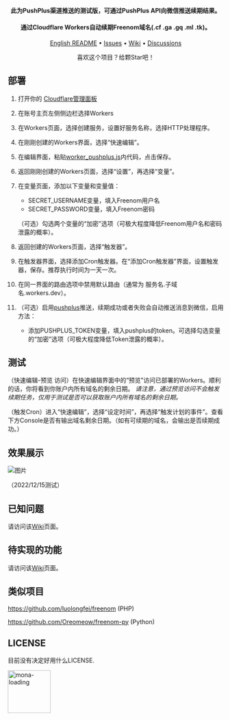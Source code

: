 <h4 align="center">此为PushPlus渠道推送的测试版，可通过PushPlus API向微信推送续期结果。</h4>

<h4 align="center">通过Cloudflare Workers自动续期Freenom域名(.cf .ga .gq .ml .tk)。</h4>

<p align="center">
  <a href="https://github.com/PencilNavigator/Freenom-Workers/blob/main/README.md">English README</a>
  •
  <a href="https://github.com/PencilNavigator/Freenom-Workers/issues">Issues</a>
  •
  <a href="https://github.com/PencilNavigator/Freenom-Workers/Wiki">Wiki</a>
  •
  <a href="https://github.com/PencilNavigator/Freenom-Workers/discussions" target="_blank">Discussions</a>
</p>
<p align="center">
 喜欢这个项目？给颗Star吧！
</p>

## 部署

1. 打开你的 [Cloudflare管理面板](https://dash.cloudflare.com)

2. 在账号主页左侧侧边栏选择Workers

3. 在Workers页面，选择创建服务，设置好服务名称，选择HTTP处理程序。

4. 在刚刚创建的Workers界面，选择“快速编辑”。

5. 在编辑界面，粘贴[worker_pushplus.js](https://github.com/PencilNavigator/freenom-workers/blob/wechatpush/worker_pushplus.js)内代码，点击保存。

6. 返回刚刚创建的Workers页面，选择“设置”，再选择“变量”。

7. 在变量页面，添加以下变量和变量值：
	- SECRET_USERNAME变量，填入Freenom用户名
	- SECRET_PASSWORD变量，填入Freenom密码

	（可选）勾选两个变量的“加密”选项（可极大程度降低Freenom用户名和密码泄露的概率）。

8. 返回创建的Workers页面，选择“触发器”。

9. 在触发器界面，选择添加Cron触发器。在“添加Cron触发器”界面，设置触发器，保存。推荐执行时间为一天一次。

10. 在同一界面的路由选项中禁用默认路由（通常为 服务名.子域名.workers.dev）。

11. （可选）启用[pushplus](https://www.pushplus.plus/)推送，续期成功或者失败会自动推送消息到微信，启用方法：
	- 添加PUSHPLUS_TOKEN变量，填入pushplus的token。可选择勾选变量的“加密”选项（可极大程度降低Token泄露的概率）。


## 测试

（快速编辑-预览 访问）在快速编辑界面中的“预览”访问已部署的Workers。顺利的话，你将看到你账户内所有域名的剩余日期。
_请注意，通过预览访问不会触发续期任务，仅用于测试是否可以获取账户内所有域名的剩余日期。_

（触发Cron）进入“快速编辑”，选择“设定时间”，再选择“触发计划的事件”。查看下方Console是否有输出域名剩余日期。（如有可续期的域名，会输出是否续期成功。）

## 效果展示
![图片](https://user-images.githubusercontent.com/85282140/207813815-99af2574-910d-40d1-908c-5f18de1a5648.png)

（2022/12/15测试）

## 已知问题

请访问该[Wiki](https://github.com/PencilNavigator/freenom-workers/wiki/Known-Issues)页面。

## 待实现的功能

请访问该[Wiki](https://github.com/PencilNavigator/freenom-workers/wiki/Planned-Enhancement)页面。

## 类似项目
https://github.com/luolongfei/freenom (PHP)

https://github.com/Oreomeow/freenom-py (Python)


## LICENSE
目前没有决定好用什么LICENSE.

<img title="mona-loading" alt="mona-loading" src="https://github.githubassets.com/images/mona-loading-dark.gif" width="100">
